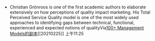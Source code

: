 - Christian Grönroos is one of the first academic authors to elaborate extensively on how perceptions of quality impact marketing. His Total Perceived Service Quality model is one of the most widely used approaches to identifying gaps between technical, functional, experienced and expected notions of qualityVia[100+ Management Models的副本](marginnote3app://note/6236457C-5BDC-4C82-A130-806311DD89E6)[[20210225]] 上午11:25
